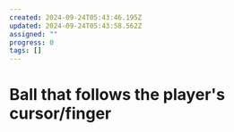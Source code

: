 ```yaml
---
created: 2024-09-24T05:43:46.195Z
updated: 2024-09-24T05:43:58.562Z
assigned: ""
progress: 0
tags: []
---
```


# Ball that follows the player's cursor/finger
